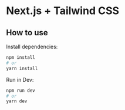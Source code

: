 # Next.js + Tailwind CSS

## How to use

Install dependencies:

```bash
npm install
# or
yarn install
```

Run in Dev:

```bash
npm run dev
# or
yarn dev
```
